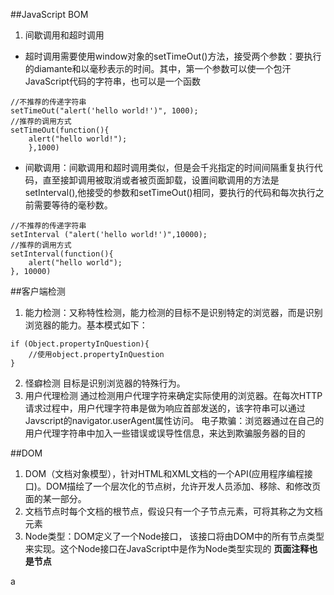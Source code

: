 ##JavaScript BOM
1. 间歇调用和超时调用
- 超时调用需要使用window对象的setTimeOut()方法，接受两个参数：要执行的diamante和以毫秒表示的时间。其中，第一个参数可以使一个包汗JavaScript代码的字符串，也可以是一个函数
```
//不推荐的传递字符串
setTimeOut("alert('hello world!')", 1000);
//推荐的调用方式
setTimeOut(function(){
	alert("hello world!");
	},1000)
```

- 间歇调用：间歇调用和超时调用类似，但是会千兆指定的时间间隔重复执行代码，直至接卸调用被取消或者被页面卸载，设置间歇调用的方法是setInterval(),他接受的参数和setTimeOut()相同，要执行的代码和每次执行之前需要等待的毫秒数。
```
//不推荐的传递字符串
setInterval ("alert('hello world!')",10000);
//推荐的调用方式
setInterval(function(){
	alert("hello world");
}, 10000)
```

##客户端检测
1. 能力检测：又称特性检测，能力检测的目标不是识别特定的浏览器，而是识别浏览器的能力。基本模式如下：
```
if (Object.propertyInQuestion){
	//使用object.propertyInQuestion
}
```
2. 怪癖检测
目标是识别浏览器的特殊行为。
3. 用户代理检测
通过检测用户代理字符来确定实际使用的浏览器。在每次HTTP请求过程中，用户代理字符串是做为响应首部发送的，该字符串可以通过Javscript的navigator.userAgent属性访问。
电子欺骗：浏览器通过在自己的用户代理字符串中加入一些错误或误导性信息，来达到欺骗服务器的目的

##DOM
1. DOM（文档对象模型），针对HTML和XML文档的一个API(应用程序编程接口)。DOM描绘了一个层次化的节点树，允许开发人员添加、移除、和修改页面的某一部分。
2. 文档节点时每个文档的根节点，假设只有一个子节点<html>元素，可将其称之为文档元素
3. Node类型：DOM定义了一个Node接口， 该接口将由DOM中的所有节点类型来实现。这个Node接口在JavaScript中是作为Node类型实现的
**页面注释也是节点**

















a
